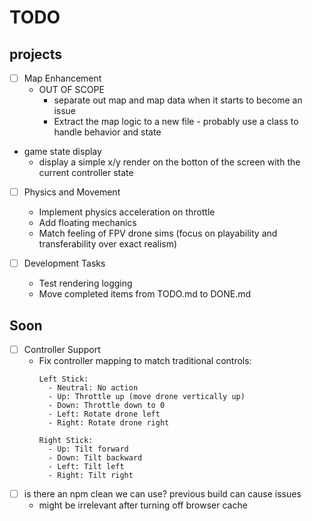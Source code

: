 # TODO

## projects
* [ ] Map Enhancement
  * OUT OF SCOPE
    * separate out map and map data when it starts to become an issue
    * Extract the map logic to a new file - probably use a class to handle behavior and state

* game state display
  * display a simple x/y render on the botton of the screen with the current controller state

* [ ] Physics and Movement
  * Implement physics acceleration on throttle
  * Add floating mechanics
  * Match feeling of FPV drone sims (focus on playability and transferability over exact realism)

* [ ] Development Tasks
  * Test rendering logging
  * Move completed items from TODO.md to DONE.md

## Soon

* [ ] Controller Support
  * Fix controller mapping to match traditional controls:
    ```
    Left Stick:
      - Neutral: No action
      - Up: Throttle up (move drone vertically up)
      - Down: Throttle down to 0
      - Left: Rotate drone left
      - Right: Rotate drone right
    
    Right Stick:
      - Up: Tilt forward
      - Down: Tilt backward
      - Left: Tilt left
      - Right: Tilt right
    ```
- [ ] is there an npm clean we can use? previous build can cause issues
  * might be irrelevant after turning off browser cache